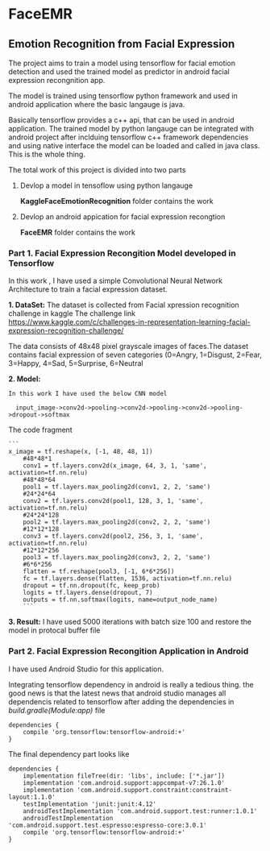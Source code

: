 # FaceEMR
## Emotion Recognition from Facial Expression 

The project aims to train a model using tensorflow for facial emotion detection and used the trained model 
as predictor in android facial expression recongnition app.

The model is trained using  tensorflow python framework and used in android application where the basic langauge is java. 

Basically tensorflow provides a c++ api, that can be used in android application. The trained model by python langauge can be integrated with android project  after inclduing tensorflow c++ framework dependencies and using native interface the model can be loaded and called in java class. This is the whole thing. 

The total work of this project is divided into two parts 
1) Devlop  a model in tensoflow using python langauge
  
   **KaggleFaceEmotionRecognition** folder contains the work 
2) Devlop an android appication for facial expression recongtion 
  
   **FaceEMR** folder contains the work 


### Part 1. Facial Expression Recongition Model developed in Tensorflow 

In this work , I have used a simple Convolutional Neural Network Architecture to train a facial expression dataset.

**1. DataSet:** The dataset is collected from Facial xpression recognition challenge  in kaggle
The challenge link https://www.kaggle.com/c/challenges-in-representation-learning-facial-expression-recognition-challenge/

The data consists of 48x48 pixel grayscale images of faces.The dataset contains facial expression  of seven categories (0=Angry, 1=Disgust, 2=Fear, 3=Happy, 4=Sad, 5=Surprise, 6=Neutral

**2. Model:** 

    In this work I have used the below CNN model 
    
      input_image->conv2d->pooling->conv2d->pooling->conv2d->pooling->dropout->softmax
      
   The code fragment
   
    ```
    x_image = tf.reshape(x, [-1, 48, 48, 1])
        #48*48*1
        conv1 = tf.layers.conv2d(x_image, 64, 3, 1, 'same', activation=tf.nn.relu)
        #48*48*64
        pool1 = tf.layers.max_pooling2d(conv1, 2, 2, 'same')
        #24*24*64
        conv2 = tf.layers.conv2d(pool1, 128, 3, 1, 'same', activation=tf.nn.relu)
        #24*24*128
        pool2 = tf.layers.max_pooling2d(conv2, 2, 2, 'same')
        #12*12*128
        conv3 = tf.layers.conv2d(pool2, 256, 3, 1, 'same', activation=tf.nn.relu)
        #12*12*256
        pool3 = tf.layers.max_pooling2d(conv3, 2, 2, 'same')
        #6*6*256
        flatten = tf.reshape(pool3, [-1, 6*6*256])
        fc = tf.layers.dense(flatten, 1536, activation=tf.nn.relu)
        dropout = tf.nn.dropout(fc, keep_prob)
        logits = tf.layers.dense(dropout, 7)
        outputs = tf.nn.softmax(logits, name=output_node_name)
        ```
  
**3. Result:** I have used 5000 iterations with batch size 100 and restore the model in protocal buffer file

### Part 2.  Facial Expression Recongition Application in Android

I have used Android Studio for this application. 

Integrating tensorflow dependency in android is really a tedious thing. the good news is that the latest news that android studio manages all dependencis related to tensorflow after adding the dependencies in *build.gradle(Module:app)* file 

```
dependencies {
    compile 'org.tensorflow:tensorflow-android:+' 
}

```

The final dependency part looks like 

```
dependencies {
    implementation fileTree(dir: 'libs', include: ['*.jar'])
    implementation 'com.android.support:appcompat-v7:26.1.0'
    implementation 'com.android.support.constraint:constraint-layout:1.1.0'
    testImplementation 'junit:junit:4.12'
    androidTestImplementation 'com.android.support.test:runner:1.0.1'
    androidTestImplementation 'com.android.support.test.espresso:espresso-core:3.0.1'
    compile 'org.tensorflow:tensorflow-android:+'
}
```




